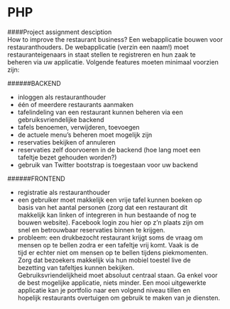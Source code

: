 PHP
===

####Project assignment desciption
How to improve the restaurant business?
Een webapplicatie bouwen voor restauranthouders. De webapplicatie (verzin een naam!) moet restauranteigenaars in staat stellen te registreren en hun zaak te
beheren via uw applicatie. Volgende features moeten minimaal voorzien
zijn:

######BACKEND
* inloggen als restauranthouder
* één of meerdere restaurants aanmaken
* tafelindeling van een restaurant kunnen beheren via een
gebruiksvriendelijke backend
* tafels benoemen, verwijderen, toevoegen
* de actuele menu’s beheren moet mogelijk zijn
* reservaties bekijken of annuleren
* reservaties zelf doorvoeren in de backend (hoe lang moet een
tafeltje bezet gehouden worden?)
* gebruik van Twitter bootstrap is toegestaan voor uw backend

######FRONTEND
* registratie als restauranthouder
* een gebruiker moet makkelijk een vrije tafel kunnen boeken op
basis van het aantal personen (zorg dat een restaurant dit
makkelijk kan linken of integreren in hun bestaande of nog te
bouwen website). Facebook login zou hier op z’n plaats zijn om
snel en betrouwbaar reservaties binnen te krijgen.
* probleem: een drukbezocht restaurant krijgt soms de vraag om
mensen op te bellen zodra er een tafeltje vrij komt. Vaak is de
tijd er echter niet om mensen op te bellen tijdens piekmomenten.
Zorg dat bezoekers makkelijk via hun mobiel toestel live de
bezetting van tafeltjes kunnen bekijken.
Gebruiksvriendelijkheid moet absoluut centraal staan. Ga enkel voor
de best mogelijke applicatie, niets minder. Een mooi uitgewerkte
applicatie kan je portfolio naar een volgend niveau tillen en
hopelijk restaurants overtuigen om gebruik te maken van je diensten.